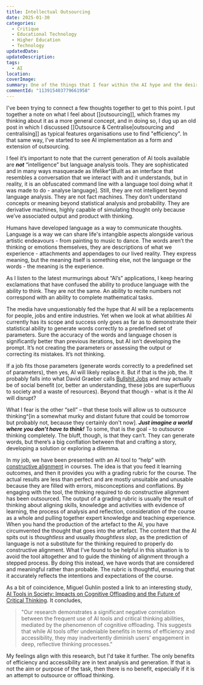 ```yaml
---
title: Intellectual Outsourcing
date: 2025-01-30
categories:
  - Critique
  - Educational Technology
  - Higher Education
  - Technology
updatedDate: 
updateDescription: 
tags:
  - AI
location: 
coverImage: 
summary: One of the things that I fear within the AI hype and the desire to inject it into all aspects of life is that it's a process of outsourcing.
commentId: "113915403779661958"
---
```


I've been trying to connect a few thoughts together to get to this point. I put together a note on what I feel about [[outsourcing]], which frames my thinking about it as a more general concept, and in doing so, I dug up an old post in which I discussed [[Outsource & Centralise|outsourcing and centralising]] as typical features organisations use to find "efficiency". In that same way, I've started to see AI implementation as a form and extension of outsourcing. 

I feel it’s important to note that the current generation of AI tools available are ***not*** “intelligence” but language analysis tools. They are sophisticated and in many ways masquerade as lifelike^[Built as an interface that resembles a conversation that we interact with and it understands, but in reality, it is an obfuscated command line with a language tool doing what it was made to do - analyse language]. Still, they are not intelligent beyond language analysis. They are not fact machines. They don’t understand concepts or meaning beyond statistical analysis and probability. They are derivative machines, highly capable of simulating thought only because we’ve associated output and product with thinking. 

Humans have developed language as a way to communicate thoughts. Language is a way we can share life's intangible aspects alongside various artistic endeavours - from painting to music to dance. The words aren’t the thinking or emotions themselves, they are descriptions of what we experience - attachments and appendages to our lived reality. They express meaning, but the meaning itself is something else, not the language or the words - the meaning is the experience. 

As I listen to the latest murmurings about “AI’s” applications, I keep hearing exclamations that have confused the ability to produce language with the ability to think. They are not the same. An ability to recite numbers not correspond with an ability to complete mathematical tasks. 

The media have unquestionably fed the hype that AI will be a replacements for people, jobs and entire industries. Yet when we look at what abilities AI currently has its scope and success only goes as far as to demonstrate their statistical ability to generate words correctly to a predefined set of parameters. Sure the accuracy of the words and language chosen is significantly better than previous iterations, but AI isn’t developing the prompt. It’s not creating the parameters or assessing the output or correcting its mistakes. It’s not thinking. 

If a job fits those parameters (generate words correctly to a predefined set of parameters), then yes, AI will likely replace it. But if that is the job, the. It probably falls into what David Graeber calls [Bullshit Jobs](https://en.wikipedia.org/wiki/Bullshit_Jobs?wprov=sfti1#) and may actually be of social benefit (or, better an understanding, these jobs are superfluous to society and a waste of resources). Beyond that though - what is it the AI will disrupt?

What I fear is the other “sell” – that these tools will allow us to outsource thinking^[in a somewhat murky and distant future that could be tomorrow but probably not, because they certainly don't now]. ***Just imagine a world where you don’t have to think!*** To some, that is the goal - to outsource thinking completely. The bluff, though, is that they can’t. They can generate words, but there’s a big conflation between that and crafting a story, developing a solution or exploring a dilemma.

In my job, we have been presented with an AI tool to “help” with [constructive alignment](https://en.wikipedia.org/wiki/Constructive_alignment?wprov=sfti1) in courses. The idea is that you feed it learning outcomes, and then it provides you with a grading rubric for the course. The actual results are less than perfect and are mostly unsuitable and unusable because they are filled with errors, misconceptions and conflations. By engaging with the tool, the thinking required to do constructive alignment has been outsourced. The output of a grading rubric is usually the result of thinking about aligning skills, knowledge and activities with evidence of learning, the process of analysis and reflection, consideration of the course as a whole and pulling together expert knowledge and teaching experience. When you hand the production of the artefact to the AI, you have circumvented the thought that goes into the artefact. The content that the AI spits out is *thoughtless* and usually *thoughtless slop*, as the prediction of language is not a substitute for the thinking required to properly do constructive alignment. What I’ve found to be helpful in this situation is to avoid the tool altogether and to guide the thinking of alignment through a stepped process. By doing this instead, we have words that are considered and meaningful rather than probable. The rubric is thoughtful, ensuring that it accurately reflects the intentions and expectations of the course. 

As a bit of coincidence, Miguel Guhlin posted a link to an interesting study, [AI Tools in Society: Impacts on Cognitive Offloading and the Future of Critical Thinking](https://www.mdpi.com/2075-4698/15/1/6). It concludes, 

> "Our research demonstrates a significant negative correlation between the frequent use of AI tools and critical thinking abilities, mediated by the phenomenon of cognitive offloading. This suggests that while AI tools offer undeniable benefits in terms of efficiency and accessibility, they may inadvertently diminish users’ engagement in deep, reflective thinking processes."

My feelings align with this research, but I'd take it further. The only benefits of efficiency and accessibility are in text analysis and generation. If that is not the aim or purpose of the task, then there is no benefit, especially if it is an attempt to outsource or offload thinking. 